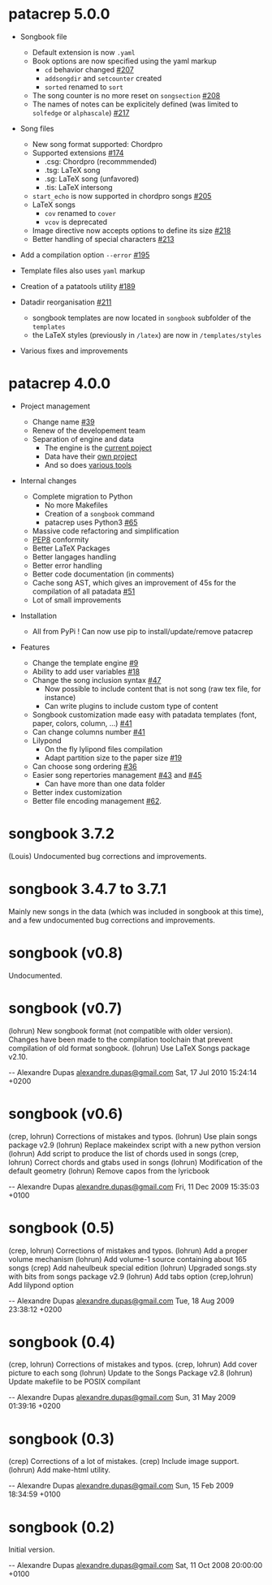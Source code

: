 # patacrep 5.0.0

* Songbook file
  * Default extension is now `.yaml`
  * Book options are now specified using the yaml markup
    * `cd` behavior changed [#207](https://github.com/patacrep/patacrep/pull/207)
    * `addsongdir` and `setcounter` created
    * `sorted` renamed to `sort`
  * The song counter is no more reset on `songsection` [#208](https://github.com/patacrep/patacrep/pull/208)
  * The names of notes can be explicitely defined (was limited to `solfedge` or `alphascale`) [#217](https://github.com/patacrep/patacrep/pull/217)

* Song files
  * New song format supported: Chordpro
  * Supported extensions [#174](http://github.com/patacrep/patacrep/pull/174)
    * .csg: Chordpro (recommmended)
    * .tsg: LaTeX song
    * .sg: LaTeX song (unfavored)
    * .tis: LaTeX intersong
  * `start_echo` is now supported in chordpro songs [#205](https://github.com/patacrep/patacrep/pull/205)
  * LaTeX songs
    * `cov` renamed to `cover`
    * `vcov` is deprecated
  * Image directive now accepts options to define its size [#218](https://github.com/patacrep/patacrep/pull/218)
  * Better handling of special characters [#213](https://github.com/patacrep/patacrep/pull/213)

* Add a compilation option `--error` [#195](https://github.com/patacrep/patacrep/pull/195)

* Template files also uses `yaml` markup

* Creation of a patatools utility [#189](https://github.com/patacrep/patacrep/pull/189)

* Datadir reorganisation [#211](https://github.com/patacrep/patacrep/pull/211)
  * songbook templates are now located in `songbook` subfolder of the `templates`
  * the LaTeX styles (previously in `/latex`) are now in `/templates/styles`

* Various fixes and improvements


# patacrep 4.0.0

* Project management
  * Change name [#39](http://github.com/patacrep/patacrep/issues/39)
  * Renew of the developement team
  * Separation of engine and data
    * The engine is the [current poject](http://github.com/patacrep/patacrep)
    * Data have their [own project](http://github.com/patacrep/patadata)
    * And so does [various tools](http://github.com/patacrep/pataextra)

* Internal changes
  * Complete migration to Python
    * No more Makefiles
    * Creation of a `songbook` command
    * patacrep uses Python3 [#65](http://github.com/patacrep/patacrep/issues/65)
  * Massive code refactoring and simplification
  * [PEP8](http://legacy.python.org/dev/peps/pep-0008/) conformity
  * Better LaTeX Packages
  * Better langages handling
  * Better error handling
  * Better code documentation (in comments)
  * Cache song AST, which gives an improvement of 45s for the compilation of all patadata [#51](http://github.com/patacrep/patacrep/issues/51)
  * Lot of small improvements

* Installation
  * All from PyPi ! Can now use pip to install/update/remove patacrep

* Features
  * Change the template engine [#9](http://github.com/patacrep/patacrep/issues/9)
  * Ability to add user variables [#18](http://github.com/patacrep/patacrep/issues/18)
  * Change the song inclusion syntax [#47](http://github.com/patacrep/patacrep/issues/47)
    * Now possible to include content that is not song (raw tex file, for instance)
    * Can write plugins to include custom type of content
  * Songbook customization made easy with patadata templates (font, paper, colors, column, ...) [#41](http://github.com/patacrep/patacrep/issues/41)
  * Can change columns number [#41](http://github.com/patacrep/patacrep/issues/41)
  * Lilypond
    * On the fly lylipond files compilation
    * Adapt partition size to the paper size [#19](http://github.com/patacrep/patacrep/issues/19)
  * Can choose song ordering [#36](http://github.com/patacrep/patacrep/issues/36)
  * Easier song repertories management [#43](http://github.com/patacrep/patacrep/issues/43) and  [#45](http://github.com/patacrep/patacrep/issues/45)
    * Can have more than one data folder
  * Better index customization
  * Better file encoding management [#62](http://github.com/patacrep/patacrep/issues/62).


# songbook 3.7.2

  (Louis) Undocumented bug corrections and improvements.

# songbook 3.4.7 to 3.7.1

  Mainly new songs in the data (which was included in songbook at this
  time), and a few undocumented bug corrections and improvements.

# songbook (v0.8)

  Undocumented.

# songbook (v0.7)

  (lohrun) New songbook format (not compatible with older version).
    Changes have been made to the compilation toolchain that prevent
    compilation of old format songbook.
  (lohrun) Use LaTeX Songs package v2.10.

 -- Alexandre Dupas <alexandre.dupas@gmail.com> Sat, 17 Jul 2010 15:24:14 +0200

# songbook (v0.6)

  (crep, lohrun) Corrections of mistakes and typos.
  (lohrun) Use plain songs package v2.9
  (lohrun) Replace makeindex script with a new python version
  (lohrun) Add script to produce the list of chords used in songs
  (crep, lohrun) Correct chords and gtabs used in songs
  (lohrun) Modification of the default geometry
  (lohrun) Remove capos from the lyricbook

 -- Alexandre Dupas <alexandre.dupas@gmail.com> Fri, 11 Dec 2009 15:35:03 +0100

# songbook (0.5)

  (crep, lohrun) Corrections of mistakes and typos.
  (lohrun) Add a proper volume mechanism
  (lohrun) Add volume-1 source containing about 165 songs
  (crep) Add naheulbeuk special edition
  (lohrun) Upgraded songs.sty with bits from songs package v2.9
  (lohrun) Add tabs option
  (crep,lohrun) Add lilypond option

 -- Alexandre Dupas <alexandre.dupas@gmail.com> Tue, 18 Aug 2009 23:38:12 +0200

# songbook (0.4)

  (crep, lohrun) Corrections of mistakes and typos.
  (crep, lohrun) Add cover picture to each song
  (lohrun) Update to the Songs Package v2.8
  (lohrun) Update makefile to be POSIX compilant

 -- Alexandre Dupas <alexandre.dupas@gmail.com> Sun, 31 May 2009 01:39:16 +0200

# songbook (0.3)

  (crep) Corrections of a lot of mistakes.
  (crep) Include image support.
  (lohrun) Add make-html utility.

 -- Alexandre Dupas <alexandre.dupas@gmail.com> Sun, 15 Feb 2009 18:34:59 +0100

# songbook (0.2)

  Initial version.

 -- Alexandre Dupas <alexandre.dupas@gmail.com> Sat, 11 Oct 2008 20:00:00 +0100
